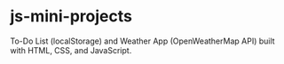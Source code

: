 # js-mini-projects
To-Do List (localStorage) and Weather App (OpenWeatherMap API) built with HTML, CSS, and JavaScript.
